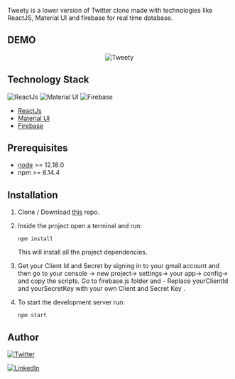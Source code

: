 
Tweety is a lower version of Twitter clone made with technologies like ReactJS, Material UI and firebase for real time database.

## DEMO
<p align="center">
<img src="./src/demo1.gif" alt="Tweety">
</p>


##  Technology Stack
![ReactJs](https://img.shields.io/badge/frontend-ReactJs-yellow?style=flat&logo=ReactJs)
![Material UI](https://img.shields.io/badge/styling--component-Material%20UI-blue?style=flat&logo=material-ui)
![Firebase](https://img.shields.io/badge/firebase-red?style=flat&logo=Firebase)

* [ReactJs](https://reactjs.org/)
* [Material UI](https://material-ui.com/)
* [Firebase](https://firebase.google.com/)



##  Prerequisites
* [node](https://nodejs.org/en/) >= 12.18.0
* npm >= 6.14.4

## Installation

1. Clone / Download [this](https://github.com/sidrakshe28/tweety) repo.
2. Inside the project open a terminal and run:
    ```
    npm install
    ```
    This will install all the project dependencies.
    
 3. Get your Client Id and Secret by signing in to your gmail account  and then go to your console -> new project-> settings-> your app->  config-> and copy the scripts.
    Go to firebase.js folder and - Replace yourClientId and yourSecretKey with your own Client and Secret Key .

4. To start the development server run:
    ```
    npm start
    ```


##  Author
[![Twitter](https://img.shields.io/badge/follow-%40SidRakshe28-1DA1F2?style=flat&logo=Twitter)](https://twitter.com/SidRakshe28) 

[![LinkedIn](https://img.shields.io/badge/connect-%40siddhika28-%230077B5?style=flat&logo=LinkedIn)](https://www.linkedin.com/in/siddhika28/)


